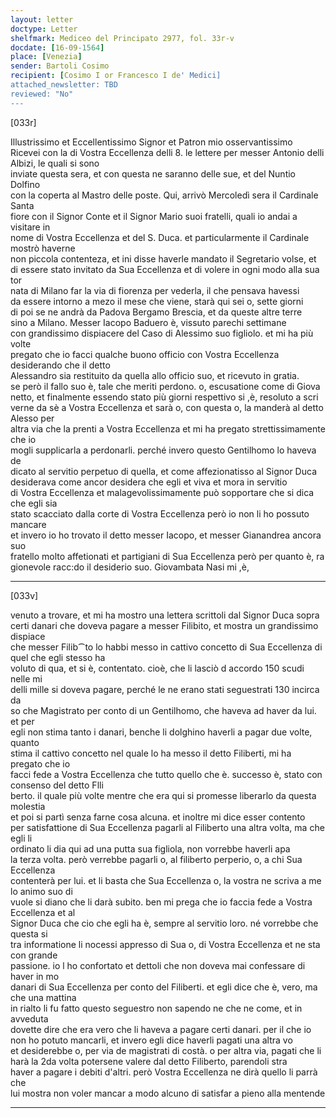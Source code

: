 ```yaml
---
layout: letter
doctype: Letter
shelfmark: Mediceo del Principato 2977, fol. 33r-v
docdate: [16-09-1564]
place: [Venezia]
sender: Bartoli Cosimo
recipient: [Cosimo I or Francesco I de' Medici]
attached_newsletter: TBD
reviewed: "No"
---
```


[033r]  
  
  
Illustrissimo et Eccellentissimo Signor et Patron mio osservantissimo  
Ricevei con la di Vostra Eccellenza delli 8. le lettere per messer Antonio delli Albizi, le quali si sono  
inviate questa sera, et con questa ne saranno delle sue, et del Nuntio Dolfino  
con la coperta al Mastro delle poste. Qui, arrivò Mercoledì sera il Cardinale Santa  
fiore con il Signor Conte et il Signor Mario suoi fratelli, quali io andai a visitare in  
nome di Vostra Eccellenza et del S. Duca. et particularmente il Cardinale mostrò haverne  
non piccola contenteza, et ini disse haverle mandato il Segretario volse, et  
di essere stato invitato da Sua Eccellenza et di volere in ogni modo alla sua tor  
nata di Milano far la via di fiorenza per vederla, il che pensava havessi  
da essere intorno a mezo il mese che viene, starà qui sei o, sette giorni  
di poi se ne andrà da Padova Bergamo Brescia, et da queste altre terre  
sino a Milano. Messer Iacopo Baduero è, vissuto parechi settimane  
con grandissimo dispiacere del Caso di Alessimo suo figliolo. et mi ha più volte  
pregato che io facci qualche buono officio con Vostra Eccellenza desiderando che il detto  
Alessandro sia restituito da quella allo officio suo, et ricevuto in gratia.  
se però il fallo suo è, tale che meriti perdono. o, escusatione come di Giova  
netto, et finalmente essendo stato più giorni respettivo si ,è, resoluto a scri  
verne da sè a Vostra Eccellenza et sarà o, con questa o, la manderà al detto Alesso per  
altra via che la prenti a Vostra Eccellenza et mi ha pregato strettissimamente che io  
mogli supplicarla a perdonarli. perché invero questo Gentilhomo lo haveva de  
dicato al servitio perpetuo di quella, et come affezionatisso al Signor Duca  
desiderava come ancor desidera che egli et viva et mora in servitio  
di Vostra Eccellenza et malagevolissimamente può sopportare che si dica che egli sia  
stato scacciato dalla corte di Vostra Eccellenza però io non li ho possuto mancare  
et invero io ho trovato il detto messer Iacopo, et messer Gianandrea ancora suo  
fratello molto affetionati et partigiani di Sua Eccellenza però per quanto è, ra  
gionevole racc:do il desiderio suo. Giovambata Nasi mi ,è,  
  
---  

[033v]  
  
  
venuto a trovare, et mi ha mostro una lettera scrittoli dal Signor Duca sopra  
certi danari che doveva pagare a messer Filibito, et mostra un grandissimo dispiace  
che messer Filib⁀to lo habbi messo in cattivo concetto di Sua Eccellenza di quel che egli stesso ha  
voluto di qua, et si è, contentato. cioè, che li lasciò d accordo 150 scudi nelle mi  
delli mille si doveva pagare, perché le ne erano stati seguestrati 130 incirca da  
so che Magistrato per conto di un Gentilhomo, che haveva ad haver da lui. et per  
egli non stima tanto i danari, benche li dolghino haverli a pagar due volte, quanto  
stima il cattivo concetto nel quale lo ha messo il detto Filiberti, mi ha pregato che io  
facci fede a Vostra Eccellenza che tutto quello che è. successo è, stato con consenso del detto Flli  
berto. il quale più volte mentre che era qui si promesse liberarlo da questa molestia  
et poi si partì senza farne cosa alcuna. et inoltre mi dice esser contento  
per satisfattione di Sua Eccellenza pagarli al Filiberto una altra volta, ma che egli li  
ordinato li dia qui ad una putta sua figliola, non vorrebbe haverli apa  
la terza volta. però verrebbe pagarli o, al filiberto perperio, o, a chi Sua Eccellenza  
contenterà per lui. et li basta che Sua Eccellenza o, la vostra ne scriva a me lo animo suo di  
vuole si diano che li darà subito. ben mi prega che io faccia fede a Vostra Eccellenza et al  
Signor Duca che cio che egli ha è, sempre al servitio loro. né vorrebbe che questa si  
tra informatione li nocessi appresso di Sua o, di Vostra Eccellenza et ne sta con grande  
passione. io l ho confortato et dettoli che non doveva mai confessare di haver in mo  
danari di Sua Eccellenza per conto del Filiberti. et egli dice che è, vero, ma che una mattina  
in rialto li fu fatto questo seguestro non sapendo ne che ne come, et in avveduta  
dovette dire che era vero che li haveva a pagare certi danari. per il che io  
non ho potuto mancarli, et invero egli dice haverli pagati una altra vo  
et desiderebbe o, per via de magistrati di costà. o per altra via, pagati che li  
harà la 2da volta potersene valere dal detto Filiberto, parendoli stra  
haver a pagare i debiti d'altri. però Vostra Eccellenza ne dirà quello li parrà che  
lui mostra non voler mancar a modo alcuno di satisfar a pieno alla mentende  
  
---  

